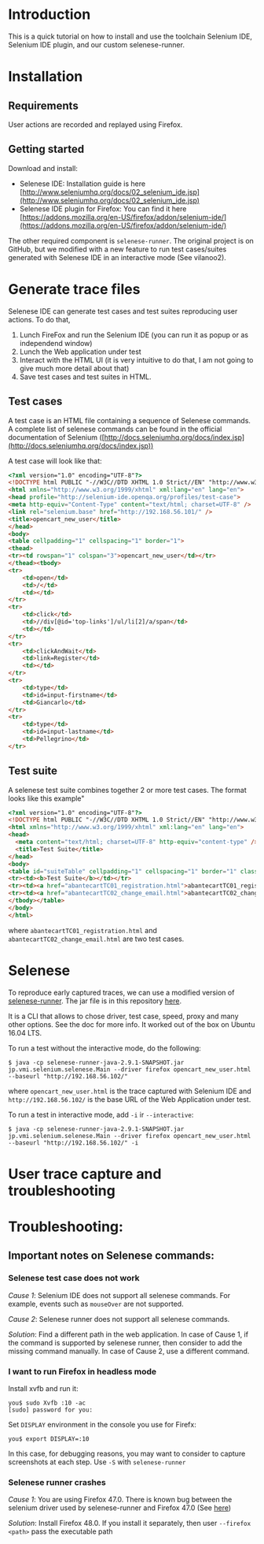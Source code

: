 # Introduction

This is a quick tutorial on how to install and use the toolchain Selenium IDE, 
Selenium IDE plugin, and our custom selenese-runner.

# Installation

## Requirements

User actions are recorded and replayed using Firefox. 

## Getting started

Download and install:

* Selenese IDE: Installation guide is here [http://www.seleniumhq.org/docs/02_selenium_ide.jsp](http://www.seleniumhq.org/docs/02_selenium_ide.jsp)
* Selenese IDE plugin for Firefox: You can find it here [https://addons.mozilla.org/en-US/firefox/addon/selenium-ide/](https://addons.mozilla.org/en-US/firefox/addon/selenium-ide/)

The other required component is `selenese-runner`. The original project is on GitHub,
but we modified with a new feature to run test cases/suites generated with Selenese IDE
in an interactive mode (See vilanoo2).

# Generate trace files

Selenese IDE can generate test cases and test suites reproducing user actions. To
do that, 

1. Lunch FireFox and run the Selenium IDE (you can run it as popup or as independend window)
2. Lunch the Web application under test
3. Interact with the HTML UI (it is very intuitive to do that, I am not going to give much more detail about that)
4. Save test cases and test suites in HTML.

## Test cases

A test case is an HTML file containing a sequence of Selenese commands. A complete list of selenese commands
can be found in the official documentation of Selenium ([http://docs.seleniumhq.org/docs/index.jsp](http://docs.seleniumhq.org/docs/index.jsp))

A test case will look like that:

```html
<?xml version="1.0" encoding="UTF-8"?>
<!DOCTYPE html PUBLIC "-//W3C//DTD XHTML 1.0 Strict//EN" "http://www.w3.org/TR/xhtml1/DTD/xhtml1-strict.dtd">
<html xmlns="http://www.w3.org/1999/xhtml" xml:lang="en" lang="en">
<head profile="http://selenium-ide.openqa.org/profiles/test-case">
<meta http-equiv="Content-Type" content="text/html; charset=UTF-8" />
<link rel="selenium.base" href="http://192.168.56.101/" />
<title>opencart_new_user</title>
</head>
<body>
<table cellpadding="1" cellspacing="1" border="1">
<thead>
<tr><td rowspan="1" colspan="3">opencart_new_user</td></tr>
</thead><tbody>
<tr>
	<td>open</td>
	<td>/</td>
	<td></td>
</tr>
<tr>
	<td>click</td>
	<td>//div[@id='top-links']/ul/li[2]/a/span</td>
	<td></td>
</tr>
<tr>
	<td>clickAndWait</td>
	<td>link=Register</td>
	<td></td>
</tr>
<tr>
	<td>type</td>
	<td>id=input-firstname</td>
	<td>Giancarlo</td>
</tr>
<tr>
	<td>type</td>
	<td>id=input-lastname</td>
	<td>Pellegrino</td>
</tr>
```

## Test suite

A selenese test suite combines together 2 or more test cases. The format looks like this example"

```html
<?xml version="1.0" encoding="UTF-8"?>
<!DOCTYPE html PUBLIC "-//W3C//DTD XHTML 1.0 Strict//EN" "http://www.w3.org/TR/xhtml1/DTD/xhtml1-strict.dtd">
<html xmlns="http://www.w3.org/1999/xhtml" xml:lang="en" lang="en">
<head>
  <meta content="text/html; charset=UTF-8" http-equiv="content-type" />
  <title>Test Suite</title>
</head>
<body>
<table id="suiteTable" cellpadding="1" cellspacing="1" border="1" class="selenium"><tbody>
<tr><td><b>Test Suite</b></td></tr>
<tr><td><a href="abantecartTC01_registration.html">abantecartTC01_registration</a></td></tr>
<tr><td><a href="abantecartTC02_change_email.html">abantecartTC02_change_email</a></td></tr>
</tbody></table>
</body>
</html>
```

where `abantecartTC01_registration.html` and `abantecartTC02_change_email.html` are two
test cases.



# Selenese 

To reproduce early captured traces, we can use a modified version of 
[selenese-runner](https://github.com/tgianko/selenese-runner-java/tree/newfeat/interactive). 
The jar file is in this repository [here](https://projects.cispa.uni-saarland.de/giancarlo.pellegrino/vilanoo/blob/master/selenese-runner/selenese-runner-java-2.9.1-SNAPSHOT.jar).

It is a CLI that allows to chose driver, test case, speed, proxy and many other 
options. See the doc for more info. It worked out of the box on Ubuntu 16.04 LTS.

To run a test without the interactive mode, do the following:

```
$ java -cp selenese-runner-java-2.9.1-SNAPSHOT.jar jp.vmi.selenium.selenese.Main --driver firefox opencart_new_user.html --baseurl "http://192.168.56.102/"
```

where `opencart_new_user.html` is the trace captured with Selenium IDE and 
`http://192.168.56.102/` is the base URL of the Web Application under test.

To run a test in interactive mode, add `-i` ir `--interactive`:

```
$ java -cp selenese-runner-java-2.9.1-SNAPSHOT.jar jp.vmi.selenium.selenese.Main --driver firefox opencart_new_user.html --baseurl "http://192.168.56.102/" -i
```

# User trace capture and troubleshooting

# Troubleshooting:

## Important notes on Selenese commands:

### Selenese test case does not work

*Cause 1*: Selenium IDE does not support all selenese commands. For example, events such as `mouseOver` are not supported. 

*Cause 2*: Selenese runner does not support all selenese commands.

*Solution*: Find a different path in the web application. In case of Cause 1, if the command is supported by selenese runner, then consider to add the missing command manually. In case of Cause 2, use a different command.

### I want to run Firefox in headless mode

Install xvfb and run it:
```
you$ sudo Xvfb :10 -ac
[sudo] password for you:
```

Set `DISPLAY` environment in the console you use for Firefx:
```
you$ export DISPLAY=:10 
```

In this case, for debugging reasons, you may want to consider to capture screenshots at each step. Use `-S` with `selenese-runner`

### Selenese runner crashes

*Cause 1*: You are using Firefox 47.0. There is known bug between the selenium driver used by selenese-runner and Firefox 47.0 (See [here](https://github.com/SeleniumHQ/selenium/issues/2204))

*Solution*: Install Firefox 48.0. If you install it separately, then user `--firefox <path>` pass the executable path 


